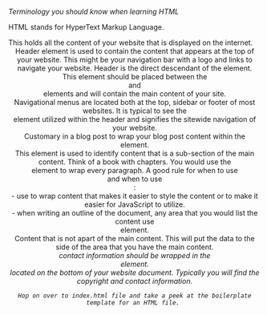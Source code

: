 *Terminology you should know when learning HTML*

HTML stands for HyperText Markup Language. 

<body>
  This holds all the content of your website that is displayed on the internet.

<header> 
  Header element is used to contain the content that appears at the top of 
  your website. This might be your navigation bar with a logo and links to navigate 
  your website. Header is the direct descendant of the <body> element.

<main>
  This element should be placed between the <header> and <footer> elements and will 
  contain the main content of your site. 

  <nav>
    Navigational menus are located both at the top, sidebar or footer of most websites.
    It is typical to see the <nav> element utilized within the header and signifies the sitewide 
    navigation of your website.

  <article>
    Customary in a blog post to wrap your blog post content within the <article> element. 

  <section>
    This element is used to identify content that is a sub-section of the main content. Think of 
    a book with chapters. You would use the <section> element to wrap every paragraph. 
      A good rule for when to use <section> and when to use <div>:
      <div> - use to wrap content that makes it easier to style the content or to make it easier 
        for JavaScript to utilize.
      <section> - when writing an outline of the document, any area that you would list the content
        use <section> element.

  <aside> 
    Content that is not apart of the main content. This will put the data to the side of the area that 
    you have the main content. 

  <address>
    contact information should be wrapped in the <address> element. 

  <footer>
    located on the bottom of your website document. Typically you will find the copyright and contact
    information. 

    Hop on over to index.html file and take a peek at the boilerplate template for an HTML file. 


